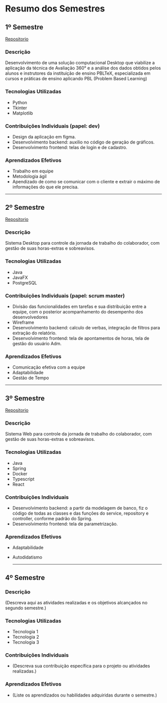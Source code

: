 # Resumo dos Semestres

## 1º Semestre
[Repositorio](https://github.com/projetoKhali/Khali)

### Descrição
Desenvolvimento de uma solução computacional Desktop que viabilize a aplicação da técnica de Avaliação 360° e a análise dos dados obtidos pelos alunos e instrutores da instituição de ensino PBLTeX, especializada em cursos e práticas de ensino aplicando PBL (Problem Based Learning)

### Tecnologias Utilizadas
- Python
- Tkinter
- Matplotlib

### Contribuições Individuais (papel: dev)
- Design da aplicação em figma.
- Desenvolvimento backend: auxilio no código de geração de gráficos.
- Desenvolvimento frontend: telas de login e de cadastro.

### Aprendizados Efetivos
- Trabalho em equipe
- Metodologia ágil
- Apendizado de como se comunicar com o cliente e extrair o máximo de informações do que ele precisa.
---

## 2º Semestre
[Repositorio](https://github.com/projetoKhali/API2Semestre)

### Descrição
Sistema Desktop para controle da jornada de trabalho do colaborador, com gestão de suas horas-extras e sobreavisos.

### Tecnologias Utilizadas
- Java
- JavaFX
- PostgreSQL

### Contribuições Individuais (papel: scrum master)
- Divisão das funcionalidades em tarefas e sua distribuição entre a equipe, com o posterior acompanhamento do desempenho dos desenvolvedores
- Wireframe
- Desenvolvimento backend: calculo de verbas, integração de filtros para extração do relatório.
- Desenvolvimento frontend: tela de apontamentos de horas, tela de gestão do usuário Adm.

### Aprendizados Efetivos
- Comunicação efetiva com a equipe
- Adaptabilidade
- Gestão de Tempo
---

## 3º Semestre
[Repositorio](https://github.com/projetoKhali/api3)

### Descrição
Sistema Web para controle da jornada de trabalho do colaborador, com gestão de suas horas-extras e sobreavisos.

### Tecnologias Utilizadas
- Java
- Spring
- Docker
- Typescript
- React

### Contribuições Individuais
- Desenvolvimento backend: a partir da modelagem de banco, fiz o código de todas as classes e das funções do service, repository e controller, conforme padrão do Spring.
- Desenvolvimento frontend: tela de parametrização.

### Aprendizados Efetivos
- Adaptabilidade
- Autodidatismo

  ---

## 4º Semestre

### Descrição
(Descreva aqui as atividades realizadas e os objetivos alcançados no segundo semestre.)

### Tecnologias Utilizadas
- Tecnologia 1
- Tecnologia 2
- Tecnologia 3

### Contribuições Individuais
- (Descreva sua contribuição específica para o projeto ou atividades realizadas.)

### Aprendizados Efetivos
- (Liste os aprendizados ou habilidades adquiridas durante o semestre.)
